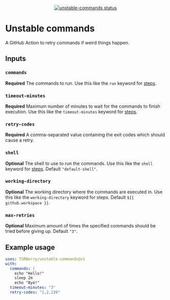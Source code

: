 <p align="center">
  <a href="https://github.com/TSRBerry/unstable-commands/actions"><img alt="unstable-commands status" src="https://github.com/TSRBerry/unstable-commands/workflows/Test/badge.svg"></a>
</p>

# Unstable commands

A GitHub Action to retry commands if weird things happen.

## Inputs

### `commands`

**Required** The commands to run. Use this like the `run` keyword for [steps](https://docs.github.com/en/actions/using-workflows/workflow-syntax-for-github-actions#jobsjob_idstepsrun).

### `timeout-minutes`

**Required** Maximum number of minutes to wait for the commands to finish execution. Use this like the `timeout-minutes` keyword for [steps](https://docs.github.com/en/actions/using-workflows/workflow-syntax-for-github-actions#jobsjob_idstepstimeout-minutes).

### `retry-codes`

**Required** A comma-separated value containing the exit codes which should cause a retry.

### `shell`

**Optional** The shell to use to run the commands. Use this like the `shell` keyword for [steps](https://docs.github.com/en/actions/using-workflows/workflow-syntax-for-github-actions#jobsjob_idstepsshell). Default `"default-shell"`.

### `working-directory`

**Optional** The working directory where the commands are executed in. Use this like the `working-directory` keyword for steps. Default `${{ github.workspace }}`.

### `max-retries`

**Optional** Maximum amount of times the specified commands should be tried before giving up. Default `"3"`.

## Example usage

```yaml
uses: TSRBerry/unstable-commands@v1
with:
  commands: |
    echo "Hello!"
    sleep 2m
    echo "Bye!"
  timeout-minutes: "3"
  retry-codes: "1,2,139"
```
